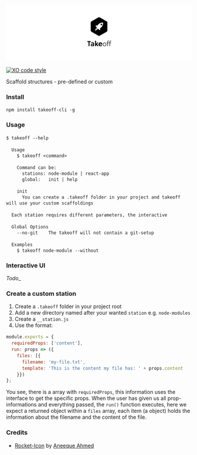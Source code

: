 ![Takeoff](repo-banner.png)

[![XO code style](https://img.shields.io/badge/code_style-XO-5ed9c7.svg)](https://github.com/sindresorhus/xo)

Scaffold structures - pre-defined or custom

### Install
```
npm install takeoff-cli -g
```

### Usage
```
$ takeoff --help

  Usage
    $ takeoff <command>

    Command can be:
      stations: node-module | react-app
      global:   init | help

    init
      You can create a .takeoff folder in your project and takeoff will use your custom scaffoldings

  Each station requires different parameters, the interactive

  Global Options
    --no-git    The takeoff will not contain a git-setup

  Examples
    $ takeoff node-module --without
```

### Interactive UI
_Todo__

### Create a custom station
1. Create a `.takeoff` folder in your project root
2. Add a new directory named after your wanted `station` e.g. `node-modules`
3. Create a `__station.js`
4. Use the format:
```js
module.exports = {
  requiredProps: ['content'],
  run: props => ({
    files: [{
      filename: 'my-file.txt',
      template: 'This is the content my file has: ' + props.content
    }})
};
```
You see, there is a array with `requiredProps`, this information uses the interface to get the specific props.
When the user has given us all prop-informations and everything passed, the `run()` function executes, here we expect a returned object within a `files` array, each item (a object) holds the information about the filename and the content of the file.

### Credits
- [Rocket-Icon](https://thenounproject.com/search/?q=rocket&i=865894) by [Aneeque Ahmed](https://thenounproject.com/aneeque/)
